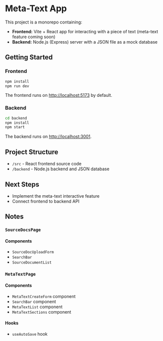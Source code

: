 # Meta-Text App

This project is a monorepo containing:

- **Frontend:** Vite + React app for interacting with a piece of text (meta-text feature coming soon)
- **Backend:** Node.js (Express) server with a JSON file as a mock database

## Getting Started

### Frontend

```sh
npm install
npm run dev
```

The frontend runs on [http://localhost:5173](http://localhost:5173) by default.

### Backend

```sh
cd backend
npm install
npm start
```

The backend runs on [http://localhost:3001](http://localhost:3001).

## Project Structure

- `/src` - React frontend source code
- `/backend` - Node.js backend and JSON database

## Next Steps

- Implement the meta-text interactive feature
- Connect frontend to backend API

## Notes

### `SourceDocsPage`

#### Components

- `SourceDocUploadForm`
- `SearchBar`
- `SourceDocumentList`

### `MetaTextPage`

#### Components

- `MetaTextCreateForm` component
- `SearchBar` component
- `MetaTextList` component
- `MetaTextSections` component

#### Hooks

- `useAutoSave` hook
